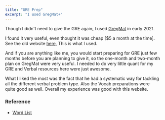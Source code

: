 ```yaml
---
title: "GRE Prep"
excerpt: "I used GregMat+"
---
```


Though I didn't need to give the GRE again, I used [GregMat](https://www.gregmat.com/) in early 2021. 

I found it very useful, even thought it was cheap [$5 a month at the time]. See the old website [here](https://old.gregmat.com/), This is what I used. 

And if you are anything like me, you would start preparing for GRE just few months before you are planning to give it, so the one-month and two-month plan
on GregMat were very useful. I needed to do very little quant for my GRE and Verbal resources here were just awesome. 

What I liked the most was the fact that he had a systematic way for tackling all the different verbal problem type. 
Also the Vocab preparations were quite good as well. Overall my experience was good with this website.

### Reference
* [Word List](https://docs.google.com/spreadsheets/d/1jRATLVV34vATsL4Y67fZZXQc7qZPYc0c0Yk7Bykh4fw/edit#gid=0)
